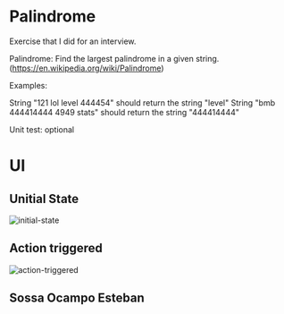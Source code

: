 # Palindrome

Exercise that I did for an interview.

Palindrome: Find the largest palindrome in a given string. (https://en.wikipedia.org/wiki/Palindrome)

Examples:

String "121 lol level 444454" should return the string "level"
String "bmb 444414444 4949 stats" should return the string "444414444"

Unit test: optional


# UI
## Unitial State
![initial-state](https://user-images.githubusercontent.com/30473808/62175867-8ba45a80-b315-11e9-925f-f845f82445c3.PNG)

## Action triggered
![action-triggered](https://user-images.githubusercontent.com/30473808/62175869-8e9f4b00-b315-11e9-8816-536b53e61e7a.PNG)



## Sossa Ocampo Esteban
